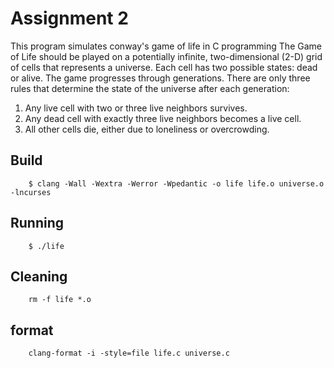 # Assignment 2

This program simulates conway's game of life in C programming
The Game of Life should be played on a potentially infinite, two-dimensional (2-D) grid of cells that represents a universe. 
Each cell has two possible states: dead or alive. The game progresses through generations. 
There are only three rules that determine the state of the universe after each generation: 
1. Any live cell with two or three live neighbors survives. 
2. Any dead cell with exactly three live neighbors becomes a live cell. 
3. All other cells die, either due to loneliness or overcrowding.


## Build

        $ clang -Wall -Wextra -Werror -Wpedantic -o life life.o universe.o -lncurses
        
## Running

        $ ./life
        
## Cleaning
        
        rm -f life *.o
        
## format

        clang-format -i -style=file life.c universe.c
